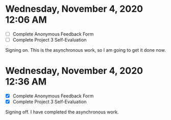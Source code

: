 # Wednesday, November  4, 2020 12:06 AM
- [ ] Complete Anonymous Feedback Form
- [ ] Complete Project 3 Self-Evaluation

Signing on. This is the asynchronous work, so I am going to get it done now.


# Wednesday, November  4, 2020 12:36 AM
- [X] Complete Anonymous Feedback Form
- [X] Complete Project 3 Self-Evaluation

Signing off. I have completed the asynchronous work.


